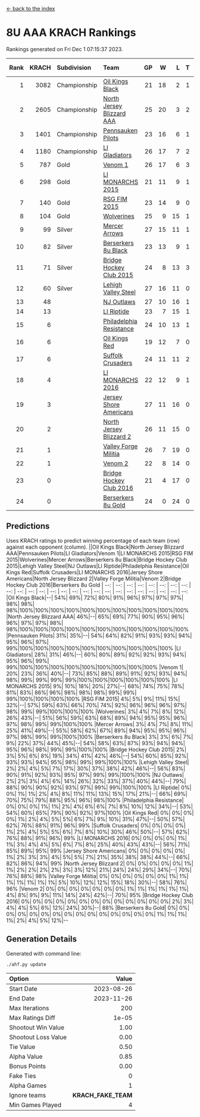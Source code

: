 [<- back to the index](readme.md)
# 8U AAA KRACH Rankings
Rankings generated on Fri Dec  1 07:15:37 2023.

Rank|KRACH|Subdivision|Team|GP|W|L|T|OTW|OTL|SoS|Exp Wins|Win Diff
---:|---:|:---|:---|---:|---:|---:|---:|---:|---:|---:|---:|---:
1|3082|Championship|[Oil Kings Black](https://gamesheetstats.com/seasons/3659/teams/140206/schedule)|21|18|2|1|1|0|526|19.3|-0.0
2|2605|Championship|[North Jersey Blizzard AAA](https://gamesheetstats.com/seasons/3659/teams/140205/schedule)|25|20|3|2|0|0|619|21.8|-0.0
3|1401|Championship|[Pennsauken Pilots](https://gamesheetstats.com/seasons/3659/teams/140208/schedule)|23|16|6|1|0|0|886|17.3|-0.0
4|1180|Championship|[LI Gladiators](https://gamesheetstats.com/seasons/3659/teams/140201/schedule)|26|17|7|2|1|0|974|18.8|-0.0
5|787|Gold|[Venom 1](https://gamesheetstats.com/seasons/3659/teams/140213/schedule)|26|17|6|3|1|1|759|19.3|-0.0
6|298|Gold|[LI MONARCHS 2015](https://gamesheetstats.com/seasons/3659/teams/140198/schedule)|21|11|9|1|0|0|718|12.3|-0.0
7|140|Gold|[RSG FIM 2015](https://gamesheetstats.com/seasons/3659/teams/140210/schedule)|23|14|9|0|0|1|619|14.8|-0.0
8|104|Gold|[Wolverines](https://gamesheetstats.com/seasons/3659/teams/140215/schedule)|25|9|15|1|0|1|892|10.3|-0.0
9|99|Silver|[Mercer Arrows](https://gamesheetstats.com/seasons/3659/teams/140202/schedule)|27|15|11|1|2|0|336|16.3|-0.0
10|82|Silver|[Berserkers 8u Black](https://gamesheetstats.com/seasons/3659/teams/140192/schedule)|23|13|9|1|0|0|366|14.3|-0.0
11|71|Silver|[Bridge Hockey Club 2015](https://gamesheetstats.com/seasons/3659/teams/140194/schedule)|24|8|13|3|0|3|527|10.3|-0.0
12|60|Silver|[Lehigh Valley Steel](https://gamesheetstats.com/seasons/3659/teams/140197/schedule)|27|16|11|0|2|0|428|16.8|-0.0
13|48||[NJ Outlaws](https://gamesheetstats.com/seasons/3659/teams/140203/schedule)|27|10|16|1|1|2|625|11.3|-0.0
14|13||[LI Riptide](https://gamesheetstats.com/seasons/3659/teams/140200/schedule)|23|7|15|1|0|0|533|8.4|0.0
15|6||[Philadelphia Resistance](https://gamesheetstats.com/seasons/3659/teams/140209/schedule)|24|10|13|1|0|0|90|11.4|0.0
16|6||[Oil Kings Red](https://gamesheetstats.com/seasons/3659/teams/140207/schedule)|19|12|7|0|0|0|18|12.9|0.0
17|6||[Suffolk Crusaders](https://gamesheetstats.com/seasons/3659/teams/140211/schedule)|24|11|11|2|2|1|75|12.9|0.0
18|4||[LI MONARCHS 2016](https://gamesheetstats.com/seasons/3659/teams/140199/schedule)|22|12|9|1|1|0|13|13.4|0.0
19|3||[Jersey Shore Americans](https://gamesheetstats.com/seasons/3659/teams/140196/schedule)|27|11|16|0|0|2|103|11.9|0.0
20|2||[North Jersey Blizzard 2](https://gamesheetstats.com/seasons/3659/teams/140204/schedule)|26|11|15|0|2|2|17|11.9|0.0
21|1||[Valley Forge Militia](https://gamesheetstats.com/seasons/3659/teams/140212/schedule)|26|7|19|0|0|1|133|7.9|0.0
22|1||[Venom 2](https://gamesheetstats.com/seasons/3659/teams/140214/schedule)|22|8|14|0|1|0|5|8.9|0.0
23|0||[Bridge Hockey Club 2016](https://gamesheetstats.com/seasons/3659/teams/140195/schedule)|21|4|17|0|0|0|8|4.9|0.0
24|0||[Berserkers 8u Gold](https://gamesheetstats.com/seasons/3659/teams/140193/schedule)|24|0|24|0|0|0|8|0.9|0.0

## Predictions
Uses KRACH ratings to predict winning percentage of each team (row) against each opponent (column).
||Oil Kings Black|North Jersey Blizzard AAA|Pennsauken Pilots|LI Gladiators|Venom 1|LI MONARCHS 2015|RSG FIM 2015|Wolverines|Mercer Arrows|Berserkers 8u Black|Bridge Hockey Club 2015|Lehigh Valley Steel|NJ Outlaws|LI Riptide|Philadelphia Resistance|Oil Kings Red|Suffolk Crusaders|LI MONARCHS 2016|Jersey Shore Americans|North Jersey Blizzard 2|Valley Forge Militia|Venom 2|Bridge Hockey Club 2016|Berserkers 8u Gold
| --: | --: | --: | --: | --: | --: | --: | --: | --: | --: | --: | --: | --: | --: | --: | --: | --: | --: | --: | --: | --: | --: | --: | --: | --: 
|Oil Kings Black|--| 54%| 69%| 72%| 80%| 91%| 96%| 97%| 97%| 97%| 98%| 98%| 98%|100%|100%|100%|100%|100%|100%|100%|100%|100%|100%|100%
|North Jersey Blizzard AAA| 46%|--| 65%| 69%| 77%| 90%| 95%| 96%| 96%| 97%| 97%| 98%| 98%|100%|100%|100%|100%|100%|100%|100%|100%|100%|100%|100%
|Pennsauken Pilots| 31%| 35%|--| 54%| 64%| 82%| 91%| 93%| 93%| 94%| 95%| 96%| 97%| 99%|100%|100%|100%|100%|100%|100%|100%|100%|100%|100%
|LI Gladiators| 28%| 31%| 46%|--| 60%| 80%| 89%| 92%| 92%| 93%| 94%| 95%| 96%| 99%| 99%|100%|100%|100%|100%|100%|100%|100%|100%|100%
|Venom 1| 20%| 23%| 36%| 40%|--| 73%| 85%| 88%| 89%| 91%| 92%| 93%| 94%| 98%| 99%| 99%| 99%| 99%|100%|100%|100%|100%|100%|100%
|LI MONARCHS 2015|  9%| 10%| 18%| 20%| 27%|--| 68%| 74%| 75%| 78%| 81%| 83%| 86%| 96%| 98%| 98%| 98%| 99%| 99%| 99%|100%|100%|100%|100%
|RSG FIM 2015|  4%|  5%|  9%| 11%| 15%| 32%|--| 57%| 59%| 63%| 66%| 70%| 74%| 92%| 96%| 96%| 96%| 97%| 98%| 99%| 99%|100%|100%|100%
|Wolverines|  3%|  4%|  7%|  8%| 12%| 26%| 43%|--| 51%| 56%| 59%| 63%| 68%| 89%| 94%| 95%| 95%| 96%| 97%| 98%| 99%| 99%|100%|100%
|Mercer Arrows|  3%|  4%|  7%|  8%| 11%| 25%| 41%| 49%|--| 55%| 58%| 62%| 67%| 89%| 94%| 95%| 95%| 96%| 97%| 98%| 99%| 99%|100%|100%
|Berserkers 8u Black|  3%|  3%|  6%|  7%|  9%| 22%| 37%| 44%| 45%|--| 54%| 58%| 63%| 87%| 93%| 94%| 94%| 95%| 96%| 98%| 99%| 99%|100%|100%
|Bridge Hockey Club 2015|  2%|  3%|  5%|  6%|  8%| 19%| 34%| 41%| 42%| 46%|--| 54%| 60%| 85%| 92%| 93%| 93%| 94%| 95%| 98%| 99%| 99%|100%|100%
|Lehigh Valley Steel|  2%|  2%|  4%|  5%|  7%| 17%| 30%| 37%| 38%| 42%| 46%|--| 56%| 83%| 90%| 91%| 92%| 93%| 95%| 97%| 99%| 99%|100%|100%
|NJ Outlaws|  2%|  2%|  3%|  4%|  6%| 14%| 26%| 32%| 33%| 37%| 40%| 44%|--| 79%| 88%| 90%| 90%| 92%| 93%| 97%| 99%| 99%|100%|100%
|LI Riptide|  0%|  0%|  1%|  1%|  2%|  4%|  8%| 11%| 11%| 13%| 15%| 17%| 21%|--| 66%| 69%| 70%| 75%| 79%| 88%| 95%| 96%| 98%|100%
|Philadelphia Resistance|  0%|  0%|  0%|  1%|  1%|  2%|  4%|  6%|  6%|  7%|  8%| 10%| 12%| 34%|--| 53%| 54%| 60%| 65%| 79%| 90%| 92%| 97%|100%
|Oil Kings Red|  0%|  0%|  0%|  0%|  1%|  2%|  4%|  5%|  5%|  6%|  7%|  9%| 10%| 31%| 47%|--| 50%| 57%| 62%| 76%| 88%| 91%| 96%| 99%
|Suffolk Crusaders|  0%|  0%|  0%|  0%|  1%|  2%|  4%|  5%|  5%|  6%|  7%|  8%| 10%| 30%| 46%| 50%|--| 57%| 62%| 76%| 88%| 91%| 96%| 99%
|LI MONARCHS 2016|  0%|  0%|  0%|  0%|  1%|  1%|  3%|  4%|  4%|  5%|  6%|  7%|  8%| 25%| 40%| 43%| 43%|--| 56%| 71%| 85%| 89%| 95%| 99%
|Jersey Shore Americans|  0%|  0%|  0%|  0%|  0%|  1%|  2%|  3%|  3%|  4%|  5%|  5%|  7%| 21%| 35%| 38%| 38%| 44%|--| 66%| 82%| 86%| 94%| 99%
|North Jersey Blizzard 2|  0%|  0%|  0%|  0%|  0%|  1%|  1%|  2%|  2%|  2%|  2%|  3%|  3%| 12%| 21%| 24%| 24%| 29%| 34%|--| 70%| 76%| 88%| 98%
|Valley Forge Militia|  0%|  0%|  0%|  0%|  0%|  0%|  1%|  1%|  1%|  1%|  1%|  1%|  1%|  5%| 10%| 12%| 12%| 15%| 18%| 30%|--| 58%| 76%| 96%
|Venom 2|  0%|  0%|  0%|  0%|  0%|  0%|  0%|  1%|  1%|  1%|  1%|  1%|  1%|  4%|  8%|  9%|  9%| 11%| 14%| 24%| 42%|--| 70%| 95%
|Bridge Hockey Club 2016|  0%|  0%|  0%|  0%|  0%|  0%|  0%|  0%|  0%|  0%|  0%|  0%|  0%|  2%|  3%|  4%|  4%|  5%|  6%| 12%| 24%| 30%|--| 88%
|Berserkers 8u Gold|  0%|  0%|  0%|  0%|  0%|  0%|  0%|  0%|  0%|  0%|  0%|  0%|  0%|  0%|  0%|  1%|  1%|  1%|  1%|  2%|  4%|  5%| 12%|--

## Generation Details

Generated with command line:
```
./ahf.py update
```

| Option | Value |
| :----- | ----: |
| Start Date | 2023-08-26 |
| End Date | 2023-11-26 |
| Max Iterations | 200 |
| Max Ratings Diff | 1e-05 |
| Shootout Win Value | 1.00 |
| Shootout Loss Value | 0.00 |
| Tie Value | 0.50 |
| Alpha Value | 0.85 |
| Bonus Points | 0.00 |
| Fake Ties | 0 |
| Alpha Games | 1 |
| Ignore teams | __KRACH_FAKE_TEAM__ |
| Min Games Played | 4 |

